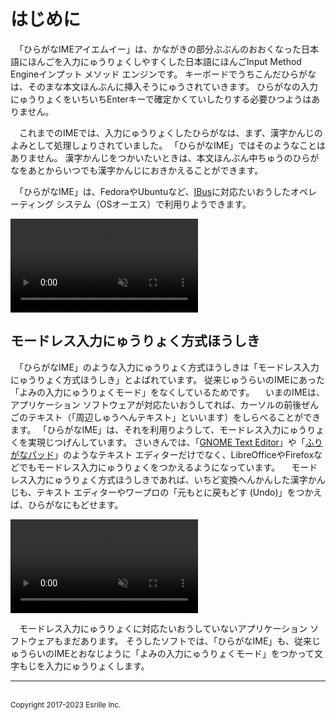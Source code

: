 # はじめに

　「ひらがな￹IME￺アイエムイー￻」は、かながきの￹部分￺ぶぶん￻のおおくなった￹日本語￺にほんご￻を￹入力￺にゅうりょく￻しやすくした￹日本語￺にほんご￻￹Input Method Engine￺インプット メソッド エンジン￻です。
キーボードでうちこんだひらがなは、そのまな￹本文￺ほんぶん￻に￹挿入￺そうにゅう￻されていきます。
ひらがなの￹入力￺にゅうりょく￻をいちいち<span class='key'>Enter</span>キーで￹確定￺かくてい￻したりする￹必要￺ひつよう￻はありません。

　これまでのIMEでは、￹入力￺にゅうりょく￻したひらがなは、まず、￹漢字￺かんじ￻のよみとして￹処理￺しょり￻されていました。
「ひらがなIME」ではそのようなことはありません。
￹漢字￺かんじ￻をつかいたいときは、￹本文￺ほんぶん￻￹中￺ちゅう￻のひらがなをあとからいつでも￹漢字￺かんじ￻におきかえることができます。

　「ひらがなIME」は、FedoraやUbuntuなど、[IBus](https://github.com/ibus/ibus/wiki)に￹対応￺たいおう￻したオペレーティング システム（￹OS￺オーエス￻）で￹利用￺りよう￻できます。

<video controls autoplay muted playsinline>
<source src='screenshot.webm' type='video/webm'>
スクリーンショット
</video>

## モードレス￹入力￺にゅうりょく￻￹方式￺ほうしき￻

　「ひらがなIME」のような￹入力￺にゅうりょく￻￹方式￺ほうしき￻は「モードレス￹入力￺にゅうりょく￻￹方式￺ほうしき￻」とよばれています。
￹従来￺じゅうらい￻のIMEにあった「よみの￹入力￺にゅうりょく￻モード」をなくしているためです。
　いまのIMEは、アプリケーション ソフトウェアが￹対応￺たいおう￻してれば、カーソルの￹前後￺ぜんご￻のテキスト（「￹周辺￺しゅうへん￻テキスト」といいます）をしらべることができます。
「ひらがなIME」は、それを￹利用￺りよう￻して、モードレス￹入力￺にゅうりょく￻を￹実現￺じつげん￻しています。
さいきんでは、「[GNOME Text Editor](https://apps.gnome.org/app/org.gnome.TextEditor/)」や「[ふりがなパッド](https://github.com/esrille/furiganapad)」のようなテキスト エディターだけでなく、LibreOfficeやFirefoxなどでもモードレス￹入力￺にゅうりょく￻をつかえるようになっています。
　モードレス￹入力￺にゅうりょく￻￹方式￺ほうしき￻であれば、いちど￹変換￺へんかん￻した￹漢字￺かんじ￻も、テキスト エディターやワープロの「￹元￺もと￻に￹戻￺もど￻す (Undo)」をつかえば、ひらがなにもどせます。

<video controls autoplay muted playsinline>
<source src='undo.webm' type='video/webm'>
変換を元に戻す
</video>

　モードレス￹入力￺にゅうりょく￻に￹対応￺たいおう￻していないアプリケーション ソフトウェアもまだあります。
そうしたソフトでは、「ひらがなIME」も、￹従来￺じゅうらい￻のIMEとおなじように「よみの￹入力￺にゅうりょく￻モード」をつかって￹文字￺もじ￻を￹入力￺にゅうりょく￻します。

<hr>
<br><small>Copyright 2017-2023 Esrille Inc. </small>
